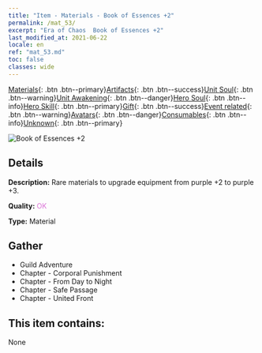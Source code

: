 ```yaml
---
title: "Item - Materials - Book of Essences +2"
permalink: /mat_53/
excerpt: "Era of Chaos  Book of Essences +2"
last_modified_at: 2021-06-22
locale: en
ref: "mat_53.md"
toc: false
classes: wide
---
```

 [Materials](/Items/){: .btn .btn--primary}[Artifacts](/Items/Artifacts/){: .btn .btn--success}[Unit Soul](/Items/UnitSoul/){: .btn .btn--warning}[Unit Awakening](/Items/UnitAwakening/){: .btn .btn--danger}[Hero Soul](/Items/HeroSoul/){: .btn .btn--info}[Hero Skill](/Items/HeroSkill/){: .btn .btn--primary}[Gift](/Items/Gift/){: .btn .btn--success}[Event related](/Items/Events/){: .btn .btn--warning}[Avatars](/Items/Avatars/){: .btn .btn--danger}[Consumables](/Items/Consumables/){: .btn .btn--info}[Unknown](/Items/Unknown/){: .btn .btn--primary}

 ![Book of Essences +2](/images/t/i_cailiao_hexin2.png)

## Details
 **Description:** Rare materials to upgrade equipment from purple +2 to purple +3.

 **Quality:** <span style="color: #DA70D6">OK</span>

 **Type:** Material

## Gather

*    Guild Adventure 
*    Chapter - Corporal Punishment 
*    Chapter - From Day to Night 
*    Chapter - Safe Passage 
*    Chapter - United Front 

## This item contains:

  None

